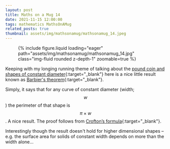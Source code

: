 ```yaml
---
layout: post
title: Maths on a Mug 14
date: 2021-11-15 12:00:00
tags: mathematics MathsOnAMug
related_posts: true
thumbnail: assets/img/mathsonamug/mathsonamug_14.jpeg
---
```


<div class="row mt-3">
    <div class="col-sm mt-3 mt-md-0">
        <figure>
            {% include figure.liquid loading="eager" path="assets/img/mathsonamug/mathsonamug_14.jpg" class="img-fluid rounded z-depth-1" zoomable=true %}
        </figure>
    </div>
</div>

Keeping with my longing running theme of talking about the [pound coin and shapes of constant diameter](https://seanelvidge.github.io/blog/2013/Pound_Coin/){:target="\_blank"} here is a nice little result known as [Barbier's theorem](https://en.wikipedia.org/wiki/Barbier%27s_theorem){:target="\_blank"}.

Simply, it says that for any curve of constant diameter (width; $$w$$) the perimeter of that shape is $$\pi\times w$$. A nice result. The proof follows from [Crofton’s formula](https://en.wikipedia.org/wiki/Crofton_formula){:target="\_blank"}.

Interestingly though the result doesn't hold for higher dimensional shapes – e.g. the surface area for solids of constant width depends on more than the width alone...
